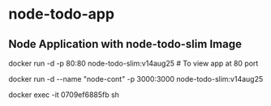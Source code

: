 # node-todo-app
Node Application with node-todo-slim Image
---------------------------------------------------------

docker run -d -p 80:80 node-todo-slim:v14aug25  # To view app at 80 port


docker run -d --name "node-cont" -p 3000:3000 node-todo-slim:v14aug25

docker exec -it 0709ef6885fb sh

